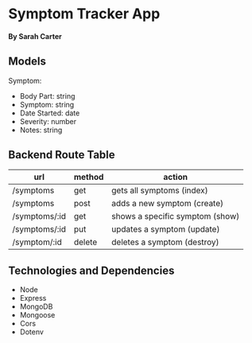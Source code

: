 # Symptom Tracker App
#### By Sarah Carter

## Models
Symptom:
- Body Part: string
- Symptom: string
- Date Started: date
- Severity: number
- Notes: string

## Backend Route Table
| url | method | action |
|-----|--------|--------|
| /symptoms | get | gets all symptoms (index)||
| /symptoms | post | adds a new symptom (create) |
| /symptoms/:id | get | shows a specific symptom (show) |
| /symptoms/:id | put | updates a symptom (update) |
| /symptom/:id | delete | deletes a symptom (destroy) |

## Technologies and Dependencies
- Node
- Express
- MongoDB
- Mongoose
- Cors
- Dotenv